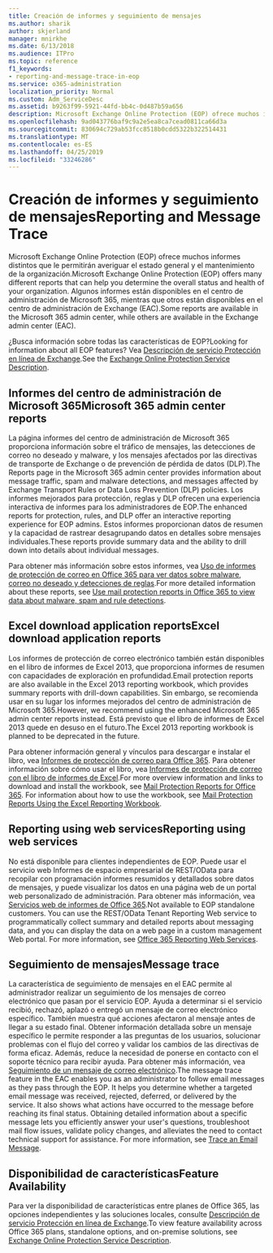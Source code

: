```yaml
---
title: Creación de informes y seguimiento de mensajes
ms.author: sharik
author: skjerland
manager: mnirkhe
ms.date: 6/13/2018
ms.audience: ITPro
ms.topic: reference
f1_keywords:
- reporting-and-message-trace-in-eop
ms.service: o365-administration
localization_priority: Normal
ms.custom: Adm_ServiceDesc
ms.assetid: b9263f99-5921-44fd-bb4c-0d487b59a656
description: Microsoft Exchange Online Protection (EOP) ofrece muchos informes distintos que le permitirán averiguar el estado general y el mantenimiento de la organización. Algunos informes están disponibles en el centro de administración de Microsoft 365, mientras que otros están disponibles en el centro de administración de Exchange (EAC).
ms.openlocfilehash: 9ad043776baf9c9a2e5ea8ca7cead0811ca66d3a
ms.sourcegitcommit: 830694c729ab53fcc8518b0cdd5322b322514431
ms.translationtype: MT
ms.contentlocale: es-ES
ms.lasthandoff: 04/25/2019
ms.locfileid: "33246286"
---
```

# <a name="reporting-and-message-trace"></a><span data-ttu-id="69f29-104">Creación de informes y seguimiento de mensajes</span><span class="sxs-lookup"><span data-stu-id="69f29-104">Reporting and Message Trace</span></span>

<span data-ttu-id="69f29-105">Microsoft Exchange Online Protection (EOP) ofrece muchos informes distintos que le permitirán averiguar el estado general y el mantenimiento de la organización.</span><span class="sxs-lookup"><span data-stu-id="69f29-105">Microsoft Exchange Online Protection (EOP) offers many different reports that can help you determine the overall status and health of your organization.</span></span> <span data-ttu-id="69f29-106">Algunos informes están disponibles en el centro de administración de Microsoft 365, mientras que otros están disponibles en el centro de administración de Exchange (EAC).</span><span class="sxs-lookup"><span data-stu-id="69f29-106">Some reports are available in the Microsoft 365 admin center, while others are available in the Exchange admin center (EAC).</span></span>
  
<span data-ttu-id="69f29-107">¿Busca información sobre todas las características de EOP?</span><span class="sxs-lookup"><span data-stu-id="69f29-107">Looking for information about all EOP features?</span></span> <span data-ttu-id="69f29-108">Vea [Descripción de servicio Protección en línea de Exchange](exchange-online-protection-service-description.md).</span><span class="sxs-lookup"><span data-stu-id="69f29-108">See the [Exchange Online Protection Service Description](exchange-online-protection-service-description.md).</span></span>
  
## <a name="microsoft-365-admin-center-reports"></a><span data-ttu-id="69f29-109">Informes del centro de administración de Microsoft 365</span><span class="sxs-lookup"><span data-stu-id="69f29-109">Microsoft 365 admin center reports</span></span>
<span data-ttu-id="69f29-110"><a name="BKMK_office365admincenterreports"> </a></span><span class="sxs-lookup"><span data-stu-id="69f29-110"></span></span>

<span data-ttu-id="69f29-111">La página informes del centro de administración de Microsoft 365 proporciona información sobre el tráfico de mensajes, las detecciones de correo no deseado y malware, y los mensajes afectados por las directivas de transporte de Exchange o de prevención de pérdida de datos (DLP).</span><span class="sxs-lookup"><span data-stu-id="69f29-111">The Reports page in the Microsoft 365 admin center provides information about message traffic, spam and malware detections, and messages affected by Exchange Transport Rules or Data Loss Prevention (DLP) policies.</span></span> <span data-ttu-id="69f29-112">Los informes mejorados para protección, reglas y DLP ofrecen una experiencia interactiva de informes para los administradores de EOP.</span><span class="sxs-lookup"><span data-stu-id="69f29-112">The enhanced reports for protection, rules, and DLP offer an interactive reporting experience for EOP admins.</span></span> <span data-ttu-id="69f29-113">Estos informes proporcionan datos de resumen y la capacidad de rastrear desagrupando datos en detalles sobre mensajes individuales.</span><span class="sxs-lookup"><span data-stu-id="69f29-113">These reports provide summary data and the ability to drill down into details about individual messages.</span></span>
  
<span data-ttu-id="69f29-114">Para obtener más información sobre estos informes, vea [Uso de informes de protección de correo en Office 365 para ver datos sobre malware, correo no deseado y detecciones de reglas](https://go.microsoft.com/fwlink/p/?LinkID=401102).</span><span class="sxs-lookup"><span data-stu-id="69f29-114">For more detailed information about these reports, see [Use mail protection reports in Office 365 to view data about malware, spam and rule detections](https://go.microsoft.com/fwlink/p/?LinkID=401102).</span></span>
  
## <a name="excel-download-application-reports"></a><span data-ttu-id="69f29-115">Excel download application reports</span><span class="sxs-lookup"><span data-stu-id="69f29-115">Excel download application reports</span></span>
<span data-ttu-id="69f29-116"><a name="BKMK_exceldownloadapplicationreports"> </a></span><span class="sxs-lookup"><span data-stu-id="69f29-116"></span></span>

<span data-ttu-id="69f29-117">Los informes de protección de correo electrónico también están disponibles en el libro de informes de Excel 2013, que proporciona informes de resumen con capacidades de exploración en profundidad.</span><span class="sxs-lookup"><span data-stu-id="69f29-117">Email protection reports are also available in the Excel 2013 reporting workbook, which provides summary reports with drill-down capabilities.</span></span> <span data-ttu-id="69f29-118">Sin embargo, se recomienda usar en su lugar los informes mejorados del centro de administración de Microsoft 365.</span><span class="sxs-lookup"><span data-stu-id="69f29-118">However, we recommend using the enhanced Microsoft 365 admin center reports instead.</span></span> <span data-ttu-id="69f29-119">Está previsto que el libro de informes de Excel 2013 quede en desuso en el futuro.</span><span class="sxs-lookup"><span data-stu-id="69f29-119">The Excel 2013 reporting workbook is planned to be deprecated in the future.</span></span> 
  
<span data-ttu-id="69f29-p106">Para obtener información general y vínculos para descargar e instalar el libro, vea [Informes de protección de correo para Office 365](https://go.microsoft.com/fwlink/p/?LinkId=271776). Para obtener información sobre cómo usar el libro, vea [Informes de protección de correo con el libro de informes de Excel](https://go.microsoft.com/fwlink/p/?LinkId=285211).</span><span class="sxs-lookup"><span data-stu-id="69f29-p106">For more overview information and links to download and install the workbook, see [Mail Protection Reports for Office 365](https://go.microsoft.com/fwlink/p/?LinkId=271776). For information about how to use the workbook, see [Mail Protection Reports Using the Excel Reporting Workbook](https://go.microsoft.com/fwlink/p/?LinkId=285211).</span></span>
  
## <a name="reporting-using-web-services"></a><span data-ttu-id="69f29-122">Reporting using web services</span><span class="sxs-lookup"><span data-stu-id="69f29-122">Reporting using web services</span></span>
<span data-ttu-id="69f29-123"><a name="BKMK_reportingusingwebservices"> </a></span><span class="sxs-lookup"><span data-stu-id="69f29-123"></span></span>

<span data-ttu-id="69f29-p107">No está disponible para clientes independientes de EOP. Puede usar el servicio web Informes de espacio empresarial de REST/OData para recopilar con programación informes resumidos y detallados sobre datos de mensajes, y puede visualizar los datos en una página web de un portal web personalizado de administración. Para obtener más información, vea [Servicios web de informes de Office 365](https://go.microsoft.com/fwlink/?LinkId=279926).</span><span class="sxs-lookup"><span data-stu-id="69f29-p107">Not available to EOP standalone customers. You can use the REST/OData Tenant Reporting Web service to programmatically collect summary and detailed reports about messaging data, and you can display the data on a web page in a custom management Web portal. For more information, see [Office 365 Reporting Web Services](https://go.microsoft.com/fwlink/?LinkId=279926).</span></span>
  
## <a name="message-trace"></a><span data-ttu-id="69f29-127">Seguimiento de mensajes</span><span class="sxs-lookup"><span data-stu-id="69f29-127">Message trace</span></span>
<span data-ttu-id="69f29-128"><a name="BKMK_messagetrace"> </a></span><span class="sxs-lookup"><span data-stu-id="69f29-128"></span></span>

<span data-ttu-id="69f29-p108">La característica de seguimiento de mensajes en el EAC permite al administrador realizar un seguimiento de los mensajes de correo electrónico que pasan por el servicio EOP. Ayuda a determinar si el servicio recibió, rechazó, aplazó o entregó un mensaje de correo electrónico específico. También muestra qué acciones afectaron al mensaje antes de llegar a su estado final. Obtener información detallada sobre un mensaje específico le permite responder a las preguntas de los usuarios, solucionar problemas con el flujo del correo y validar los cambios de las directivas de forma eficaz. Además, reduce la necesidad de ponerse en contacto con el soporte técnico para recibir ayuda. Para obtener más información, vea [Seguimiento de un mensaje de correo electrónico](https://go.microsoft.com/fwlink/p/?LinkID=282262).</span><span class="sxs-lookup"><span data-stu-id="69f29-p108">The message trace feature in the EAC enables you as an administrator to follow email messages as they pass through the EOP. It helps you determine whether a targeted email message was received, rejected, deferred, or delivered by the service. It also shows what actions have occurred to the message before reaching its final status. Obtaining detailed information about a specific message lets you efficiently answer your user's questions, troubleshoot mail flow issues, validate policy changes, and alleviates the need to contact technical support for assistance. For more information, see [Trace an Email Message](https://go.microsoft.com/fwlink/p/?LinkID=282262).</span></span>
  
## <a name="feature-availability"></a><span data-ttu-id="69f29-134">Disponibilidad de características</span><span class="sxs-lookup"><span data-stu-id="69f29-134">Feature Availability</span></span>
<span data-ttu-id="69f29-135"><a name="BKMK_messagetrace"> </a></span><span class="sxs-lookup"><span data-stu-id="69f29-135"></span></span>

<span data-ttu-id="69f29-136">Para ver la disponibilidad de características entre planes de Office 365, las opciones independientes y las soluciones locales, consulte [Descripción de servicio Protección en línea de Exchange](exchange-online-protection-service-description.md).</span><span class="sxs-lookup"><span data-stu-id="69f29-136">To view feature availability across Office 365 plans, standalone options, and on-premise solutions, see [Exchange Online Protection Service Description](exchange-online-protection-service-description.md).</span></span>
  


